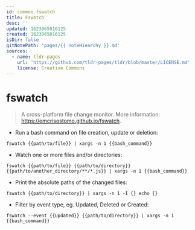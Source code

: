 ```yaml
---
id: common.fswatch
title: Fswatch
desc: ''
updated: 1623965016125
created: 1623965016125
isDir: false
gitNotePath: 'pages/{{ noteHiearchy }}.md'
sources:
  - name: tldr-pages
    url: 'https://github.com/tldr-pages/tldr/blob/master/LICENSE.md'
    license: Creative Commons
---
```

# fswatch

> A cross-platform file change monitor.
> More information: <https://emcrisostomo.github.io/fswatch>.

- Run a bash command on file creation, update or deletion:

`fswatch {{path/to/file}} | xargs -n 1 {{bash_command}}`

- Watch one or more files and/or directories:

`fswatch {{path/to/file}} {{path/to/directory}} {{path/to/another_directory/**/*.js}} | xargs -n 1 {{bash_command}}`

- Print the absolute paths of the changed files:

`fswatch {{path/to/directory}} | xargs -n 1 -I {} echo {}`

- Filter by event type, eg. Updated, Deleted or Created:

`fswatch --event {{Updated}} {{path/to/directory}} | xargs -n 1 {{bash_command}}`

